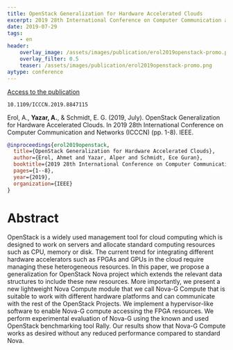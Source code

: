 ```yaml
---
title: OpenStack Generalization for Hardware Accelerated Clouds
excerpt: 2019 28th International Conference on Computer Communication and Networks (ICCCN). IEEE.
date: 2019-07-29
tags:
    - en
header:
    overlay_image: /assets/images/publication/erol2019openstack-promo.png
    overlay_filter: 0.5
    teaser: /assets/images/publication/erol2019openstack-promo.png
aytype: conference
---
```


[Access to the publication](https://doi.org/10.1109/ICCCN.2019.8847115)

`10.1109/ICCCN.2019.8847115`

Erol, A., **Yazar, A.**, & Schmidt, E. G. (2019, July). OpenStack Generalization
for Hardware Accelerated Clouds. In 2019 28th International Conference on
Computer Communication and Networks (ICCCN) (pp. 1-8). IEEE.

```bibtex
@inproceedings{erol2019openstack,
  title={OpenStack Generalization for Hardware Accelerated Clouds},
  author={Erol, Ahmet and Yazar, Alper and Schmidt, Ece Guran},
  booktitle={2019 28th International Conference on Computer Communication and Networks (ICCCN)},
  pages={1--8},
  year={2019},
  organization={IEEE}
}
```

# Abstract

OpenStack is a widely used management tool for cloud computing which is designed
to work on servers and allocate standard computing resources such as CPU, memory
or disk. The current trend for integrating different hardware accelerators such
as FPGAs and GPUs in the cloud require managing these heterogeneous resources.
In this paper, we propose a generalization for OpenStack Nova project which
extends the relevant data structures to include these new resources. More
importantly, we present a new lightweight Nova Compute module that we call
Nova-G Compute that is suitable to work with different hardware platforms and
can communicate with the rest of the OpenStack Projects. We implement a
hypervisor-like software to enable Nova-G compute accessing the FPGA resources.
We perform experimental evaluation of Nova-G using the known and used OpenStack
benchmarking tool Rally. Our results show that Nova-G Compute works as desired
without any reduced performance compared to standard Nova.
